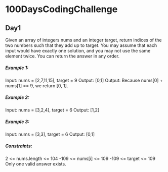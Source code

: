 # 100DaysCodingChallenge

## Day1
Given an array of integers nums and an integer target, return indices of the two numbers such that they add up to target.
You may assume that each input would have exactly one solution, and you may not use the same element twice.
You can return the answer in any order.
##### Example 1:
Input: nums = [2,7,11,15], target = 9
Output: [0,1]
Output: Because nums[0] + nums[1] == 9, we return [0, 1].

##### Example 2:
Input: nums = [3,2,4], target = 6
Output: [1,2]

##### Example 3:
Input: nums = [3,3], target = 6
Output: [0,1]

##### Constraints:
2 <= nums.length <= 104
-109 <= nums[i] <= 109
-109 <= target <= 109
Only one valid answer exists.
